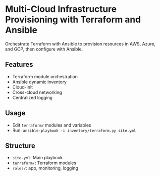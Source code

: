 # Multi-Cloud Infrastructure Provisioning with Terraform and Ansible

Orchestrate Terraform with Ansible to provision resources in AWS, Azure, and GCP, then configure with Ansible.

## Features
- Terraform module orchestration
- Ansible dynamic inventory
- Cloud-init
- Cross-cloud networking
- Centralized logging

## Usage
- Edit `terraform/` modules and variables
- Run: `ansible-playbook -i inventory/terraform.py site.yml`

## Structure
- `site.yml`: Main playbook
- `terraform/`: Terraform modules
- `roles/`: app, monitoring, logging
